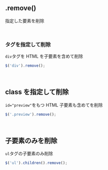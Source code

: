## .remove()
指定した要素を削除

<br>

### タグを指定して削除
`div`タグを HTML を子要素を含めて削除
  
```js
$('div').remove();
```

<br>

## class を指定して削除
`id="preview"`をもつ HTML 子要素も含めてを削除
```js
$('.preview').remove();
```

<br>

## 子要素のみを削除
`ul`タグの子要素のみ削除
  
```js
$('ul').children().remove();
```
